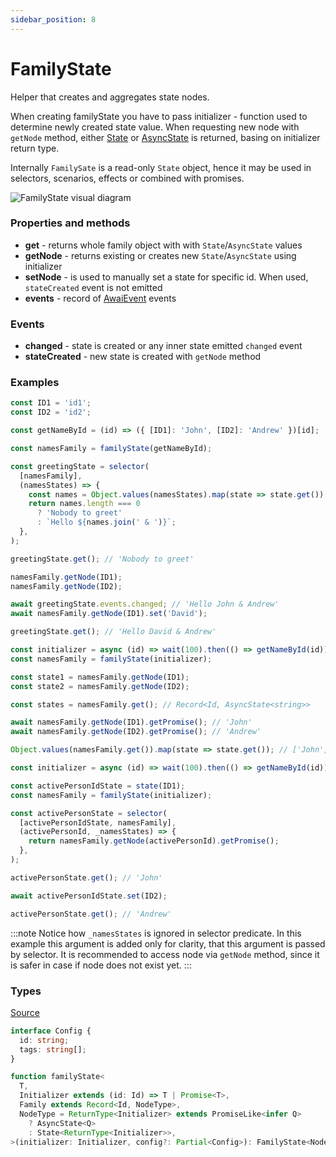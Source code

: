 ```yaml
---
sidebar_position: 8
---
```


# FamilyState

Helper that creates and aggregates state nodes.

When creating familyState you have to pass initializer - function used to determine newly created state value.
When requesting new node with `getNode` method, either [State](/state) or [AsyncState](/async-state) is returned, basing on initializer return type.

Internally `FamilySate` is a read-only `State` object, hence it may be used in selectors, scenarios, effects or combined with promises.

![FamilyState visual diagram](/diagrams/FamilyState.svg "FamilyState visual diagram")

### Properties and methods

- **get** - returns whole family object with with `State`/`AsyncState` values
- **getNode** - returns existing or creates new `State`/`AsyncState` using initializer
- **setNode** - is used to manually set a state for specific id. When used, `stateCreated` event is not emitted
- **events** - record of [AwaiEvent](/awai-event) events

### Events

- **changed** - state is created or any inner state emitted `changed` event
- **stateCreated** - new state is created with `getNode` method


### Examples

```ts title="Family of sync states"
const ID1 = 'id1';
const ID2 = 'id2';

const getNameById = (id) => ({ [ID1]: 'John', [ID2]: 'Andrew' })[id];

const namesFamily = familyState(getNameById);

const greetingState = selector(
  [namesFamily],
  (namesStates) => {
    const names = Object.values(namesStates).map(state => state.get());
    return names.length === 0
      ? 'Nobody to greet'
      : `Hello ${names.join(' & ')}`;
  },
);

greetingState.get(); // 'Nobody to greet'

namesFamily.getNode(ID1);
namesFamily.getNode(ID2);

await greetingState.events.changed; // 'Hello John & Andrew'
await namesFamily.getNode(ID1).set('David');

greetingState.get(); // 'Hello David & Andrew'
```


```ts title="Family of async states"
const initializer = async (id) => wait(100).then(() => getNameById(id));
const namesFamily = familyState(initializer);

const state1 = namesFamily.getNode(ID1);
const state2 = namesFamily.getNode(ID2);

const states = namesFamily.get(); // Record<Id, AsyncState<string>>

await namesFamily.getNode(ID1).getPromise(); // 'John'
await namesFamily.getNode(ID2).getPromise(); // 'Andrew'

Object.values(namesFamily.get()).map(state => state.get()); // ['John', 'Andrew']
```

```ts title="Async family usage with selector"
const initializer = async (id) => wait(100).then(() => getNameById(id));

const activePersonIdState = state(ID1);
const namesFamily = familyState(initializer);

const activePersonState = selector(
  [activePersonIdState, namesFamily],
  (activePersonId, _namesStates) => {
    return namesFamily.getNode(activePersonId).getPromise();
  },
);

activePersonState.get(); // 'John'

await activePersonIdState.set(ID2);

activePersonState.get(); // 'Andrew'
```

:::note
Notice how `_namesStates` is ignored in selector predicate. In this example this argument is added only for clarity, that this argument is passed by selector.
It is recommended to access node via `getNode` method, since it is safer in case if node does not exist yet.
:::

### Types

[Source](https://github.com/yuriyyakym/awai/blob/master/src/family-state/types.ts)

```ts
interface Config {
  id: string;
  tags: string[];
}

function familyState<
  T,
  Initializer extends (id: Id) => T | Promise<T>,
  Family extends Record<Id, NodeType>,
  NodeType = ReturnType<Initializer> extends PromiseLike<infer Q>
    ? AsyncState<Q>
    : State<ReturnType<Initializer>>,
>(initializer: Initializer, config?: Partial<Config>): FamilyState<NodeType>;
```
